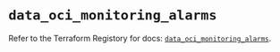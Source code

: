 # `data_oci_monitoring_alarms`

Refer to the Terraform Registory for docs: [`data_oci_monitoring_alarms`](https://registry.terraform.io/providers/oracle/oci/6.18.0/docs/data-sources/monitoring_alarms).
